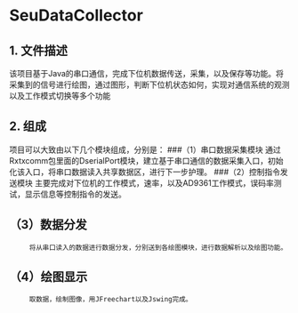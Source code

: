 # SeuDataCollector
## 1. 文件描述
该项目基于Java的串口通信，完成下位机数据传送，采集，以及保存等功能。将采集到的信号进行绘图，通过图形，判断下位机状态如何，实现对通信系统的观测以及工作模式切换等多个功能
## 2. 组成
项目可以大致由以下几个模块组成，分别是：
###（1）串口数据采集模块
         通过Rxtxcomm包里面的DserialPort模块，建立基于串口通信的数据采集入口，初始化该入口，将串口数据读入共享数据区，进行下一步护理。
###（2）控制指令发送模块
         主要完成对下位机的工作模式，速率，以及AD9361工作模式，误码率测试，显示信息等控制指令的发送。
## （3）数据分发
         将从串口读入的数据进行数据分发，分别送到各绘图模块，进行数据解析以及绘图功能。
##  （4）绘图显示
         取数据，绘制图像，用JFreechart以及Jswing完成。
